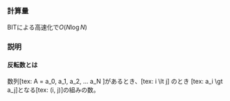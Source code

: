 ### 計算量
BITによる高速化で$O(N\log N)$

### 説明
#### 反転数とは
数列[tex: A = a_0, a_1, a_2, ... a_N ]があるとき、[tex: i \lt  j] のとき [tex: a_i \gt a_j]となる[tex: (i,  j)]の組みの数。